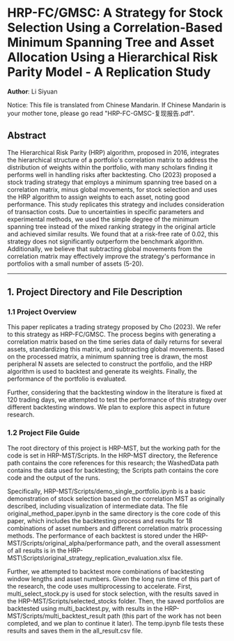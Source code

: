 
# HRP-FC/GMSC: A Strategy for Stock Selection Using a Correlation-Based Minimum Spanning Tree and Asset Allocation Using a Hierarchical Risk Parity Model - A Replication Study

**Author**: Li Siyuan

Notice: This file is translated from Chinese Mandarin. If Chinese Mandarin is your mother tone, please go read  "HRP-FC-GMSC-复现报告.pdf".

## Abstract
The Hierarchical Risk Parity (HRP) algorithm, proposed in 2016, integrates the hierarchical structure of a portfolio's correlation matrix to address the distribution of weights within the portfolio, with many scholars finding it performs well in handling risks after backtesting. Cho (2023) proposed a stock trading strategy that employs a minimum spanning tree based on a correlation matrix, minus global movements, for stock selection and uses the HRP algorithm to assign weights to each asset, noting good performance. This study replicates this strategy and includes consideration of transaction costs. Due to uncertainties in specific parameters and experimental methods, we used the simple degree of the minimum spanning tree instead of the mixed ranking strategy in the original article and achieved similar results. We found that at a risk-free rate of 0.02, this strategy does not significantly outperform the benchmark algorithm. Additionally, we believe that subtracting global movements from the correlation matrix may effectively improve the strategy's performance in portfolios with a small number of assets (5-20).

---

## 1. Project Directory and File Description

### 1.1 Project Overview

This paper replicates a trading strategy proposed by Cho (2023). We refer to this strategy as HRP-FC/GMSC. The process begins with generating a correlation matrix based on the time series data of daily returns for several assets, standardizing this matrix, and subtracting global movements. Based on the processed matrix, a minimum spanning tree is drawn, the most peripheral N assets are selected to construct the portfolio, and the HRP algorithm is used to backtest and generate its weights. Finally, the performance of the portfolio is evaluated.

Further, considering that the backtesting window in the literature is fixed at 120 trading days, we attempted to test the performance of this strategy over different backtesting windows. We plan to explore this aspect in future research.

### 1.2 Project File Guide

The root directory of this project is HRP-MST, but the working path for the code is set in HRP-MST/Scripts. In the HRP-MST directory, the Reference path contains the core references for this research; the WashedData path contains the data used for backtesting; the Scripts path contains the core code and the output of the runs.

Specifically, HRP-MST/Scripts/demo_single_portfolio.ipynb is a basic demonstration of stock selection based on the correlation MST as originally described, including visualization of intermediate data. The file original_method_paper.ipynb in the same directory is the core code of this paper, which includes the backtesting process and results for 18 combinations of asset numbers and different correlation matrix processing methods. The performance of each backtest is stored under the HRP-MST/Scripts/original_alpha/performance path, and the overall assessment of all results is in the HRP-MST\Scripts\original_strategy_replication_evaluation.xlsx file.

Further, we attempted to backtest more combinations of backtesting window lengths and asset numbers. Given the long run time of this part of the research, the code uses multiprocessing to accelerate. First, multi_select_stock.py is used for stock selection, with the results saved in the HRP-MST/Scripts/selected_stocks folder. Then, the saved portfolios are backtested using multi_backtest.py, with results in the HRP-MST/Scripts/multi_backtest_result path (this part of the work has not been completed, and we plan to continue it later). The temp.ipynb file tests these results and saves them in the all_result.csv file.



